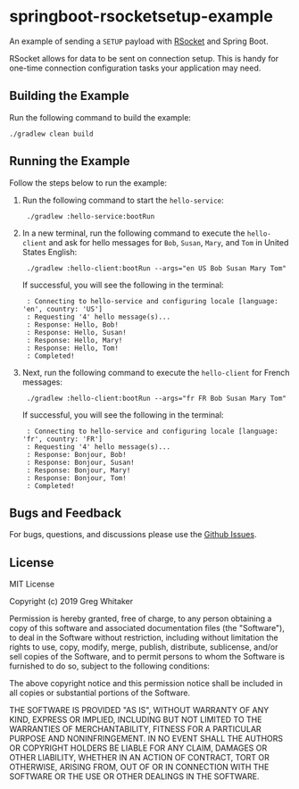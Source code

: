 # springboot-rsocketsetup-example
An example of sending a `SETUP` payload with [RSocket](http://rsocket.io) and Spring Boot.

RSocket allows for data to be sent on connection setup. This is handy for one-time connection configuration tasks your 
application may need.

## Building the Example
Run the following command to build the example:

    ./gradlew clean build
    
## Running the Example
Follow the steps below to run the example:

1. Run the following command to start the `hello-service`:

        ./gradlew :hello-service:bootRun
        
2. In a new terminal, run the following command to execute the `hello-client` and ask for hello messages for `Bob`, `Susan`, `Mary`, and `Tom` in United States English:

        ./gradlew :hello-client:bootRun --args="en US Bob Susan Mary Tom"
        
    If successful, you will see the following in the terminal:
    
        : Connecting to hello-service and configuring locale [language: 'en', country: 'US']
        : Requesting '4' hello message(s)...
        : Response: Hello, Bob!
        : Response: Hello, Susan!
        : Response: Hello, Mary!
        : Response: Hello, Tom!
        : Completed!
        
3. Next, run the following command to execute the `hello-client` for French messages:

        ./gradlew :hello-client:bootRun --args="fr FR Bob Susan Mary Tom"
        
    If successful, you will see the following in the terminal:
    
        : Connecting to hello-service and configuring locale [language: 'fr', country: 'FR']
        : Requesting '4' hello message(s)...
        : Response: Bonjour, Bob!
        : Response: Bonjour, Susan!
        : Response: Bonjour, Mary!
        : Response: Bonjour, Tom!
        : Completed!

## Bugs and Feedback
For bugs, questions, and discussions please use the [Github Issues](https://github.com/gregwhitaker/springboot-rsocketsetup-example/issues).

## License
MIT License

Copyright (c) 2019 Greg Whitaker

Permission is hereby granted, free of charge, to any person obtaining a copy
of this software and associated documentation files (the "Software"), to deal
in the Software without restriction, including without limitation the rights
to use, copy, modify, merge, publish, distribute, sublicense, and/or sell
copies of the Software, and to permit persons to whom the Software is
furnished to do so, subject to the following conditions:

The above copyright notice and this permission notice shall be included in all
copies or substantial portions of the Software.

THE SOFTWARE IS PROVIDED "AS IS", WITHOUT WARRANTY OF ANY KIND, EXPRESS OR
IMPLIED, INCLUDING BUT NOT LIMITED TO THE WARRANTIES OF MERCHANTABILITY,
FITNESS FOR A PARTICULAR PURPOSE AND NONINFRINGEMENT. IN NO EVENT SHALL THE
AUTHORS OR COPYRIGHT HOLDERS BE LIABLE FOR ANY CLAIM, DAMAGES OR OTHER
LIABILITY, WHETHER IN AN ACTION OF CONTRACT, TORT OR OTHERWISE, ARISING FROM,
OUT OF OR IN CONNECTION WITH THE SOFTWARE OR THE USE OR OTHER DEALINGS IN THE
SOFTWARE.